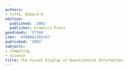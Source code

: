 ```yaml
---
authors:
- Tufte, Edward R.
edition:
  published: '2001'
  publisher: Graphics Press
goodreads: '17744'
isbn: '9780961392147'
published: '1983'
subjects:
- computing
- science
title: The Visual Display of Quantitative Information
---
```


